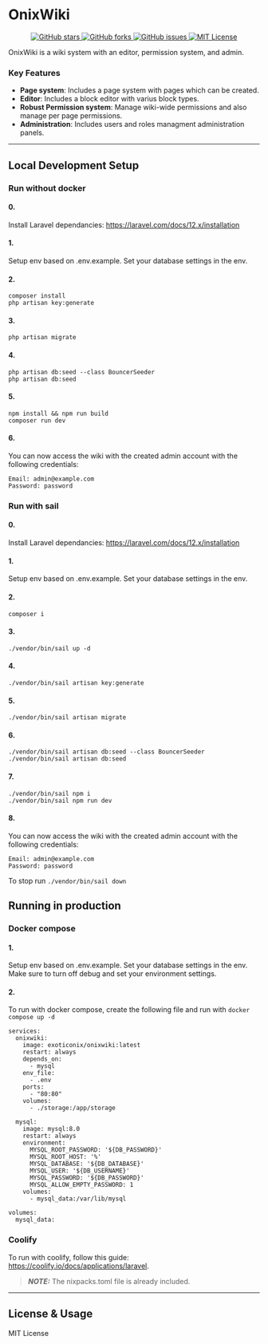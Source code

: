 # OnixWiki

<div align="center">
  <a href="https://github.com/ExoOnix/OnixWiki">
    <img src="https://img.shields.io/github/stars/ExoOnix/OnixWiki?style=for-the-badge" alt="GitHub stars" />
  </a>
  <a href="https://github.com/ExoOnix/OnixWiki/fork">
    <img src="https://img.shields.io/github/forks/ExoOnix/OnixWiki?style=for-the-badge" alt="GitHub forks" />
  </a>
  <a href="https://github.com/ExoOnix/OnixWiki/issues">
    <img src="https://img.shields.io/github/issues/ExoOnix/OnixWiki?style=for-the-badge" alt="GitHub issues" />
  </a>
<a href="https://opensource.org/license/mit">
  <img src="https://img.shields.io/badge/license-MIT-lightgrey.svg?style=for-the-badge" alt="MIT License" />
</a>
</div>

OnixWiki is a wiki system with an editor, permission system, and admin.

### Key Features

- **Page system**: Includes a page system with pages which can be created.
- **Editor**: Includes a block editor with varius block types.
- **Robust Permission system**: Manage wiki-wide permissions and also manage per page permissions.
- **Administration**: Includes users and roles managment administration panels.
---


## Local Development Setup

### Run without docker

#### 0.
Install Laravel dependancies: 
https://laravel.com/docs/12.x/installation

#### 1.

Setup env based on .env.example. Set your database settings in the env.

#### 2.
```
composer install
php artisan key:generate
```

#### 3.
```
php artisan migrate
```

#### 4.
```
php artisan db:seed --class BouncerSeeder
php artisan db:seed
```

#### 5.

```
npm install && npm run build
composer run dev
```

#### 6.

You can now access the wiki with the created admin account with the following credentials:
```
Email: admin@example.com
Password: password
```


### Run with sail

#### 0.
Install Laravel dependancies: 
https://laravel.com/docs/12.x/installation

#### 1.

Setup env based on .env.example. Set your database settings in the env.

#### 2.
```
composer i
```

#### 3.
```
./vendor/bin/sail up -d
```
#### 4.
```
./vendor/bin/sail artisan key:generate
```
#### 5.
```
./vendor/bin/sail artisan migrate
```
#### 6.
```
./vendor/bin/sail artisan db:seed --class BouncerSeeder
./vendor/bin/sail artisan db:seed
```
#### 7.
```
./vendor/bin/sail npm i
./vendor/bin/sail npm run dev
```
#### 8.

You can now access the wiki with the created admin account with the following credentials:
```
Email: admin@example.com
Password: password
```
To stop run `./vendor/bin/sail down`
## Running in production

### Docker compose

#### 1.
Setup env based on .env.example. Set your database settings in the env.
Make sure to turn off debug and set your environment settings.

#### 2.
To run with docker compose, create the following file and run with `docker compose up -d`
```
services:
  onixwiki:
    image: exoticonix/onixwiki:latest
    restart: always
    depends_on:
      - mysql
    env_file:
      - .env
    ports:
      - "80:80"
    volumes:
      - ./storage:/app/storage

  mysql:
    image: mysql:8.0
    restart: always
    environment:
      MYSQL_ROOT_PASSWORD: '${DB_PASSWORD}'
      MYSQL_ROOT_HOST: '%'
      MYSQL_DATABASE: '${DB_DATABASE}'
      MYSQL_USER: '${DB_USERNAME}'
      MYSQL_PASSWORD: '${DB_PASSWORD}'
      MYSQL_ALLOW_EMPTY_PASSWORD: 1
    volumes:
      - mysql_data:/var/lib/mysql

volumes:
  mysql_data:
```

### Coolify
To run with coolify, follow this guide: https://coolify.io/docs/applications/laravel.

> **_NOTE:_**  The nixpacks.toml file is already included.


---

## License & Usage

MIT License
